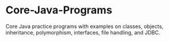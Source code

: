# Core-Java-Programs
Core Java practice programs with examples on classes, objects, inheritance, polymorphism, interfaces, file handling, and JDBC.
